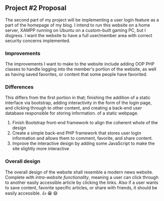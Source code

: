 ## Project #2 Proposal

The second part of my project will be implementing a user login feature as a part of the homepage of my blog. I intend to run this website
on a home server, XAMPP running on Ubuntu on a custom-built gaming PC, but I disgress. I want the website to have a full user/member area with correct security concerns implemented.

### Improvements
  The improvements I want to make to the website include adding OOP PHP classes to handle logging into the member's portion of the website, as well as having saved favorites, or content that some people have favorited.

### Differences
  This differs from the first portion in that; finishing the addition of a static interface via bootstrap, adding interactivity in the form of the login page, and clicking through to other content, and creating a back-end user database responsible for storing information.
  of a static webpage.
  1. Finish Bootstrap front-end framework to align the coherent whole of the design
  2. Create a simple back-end PHP framework that stores user login information and allows them to comment, favorite, and share content.
  3. Improve the interactive design by adding some JavaScript to make the site slightly more interactive

### Overall design
  The overall design of the website shall resemble a modern news website. Complete with *intra-website functionality*, meaning a user can click through to another easily accessible article by clicking the links. Also if a user wants to save content, favorite specific articles, or share with friends, it should be easily accessible.
:+1: :grin: :smile:
